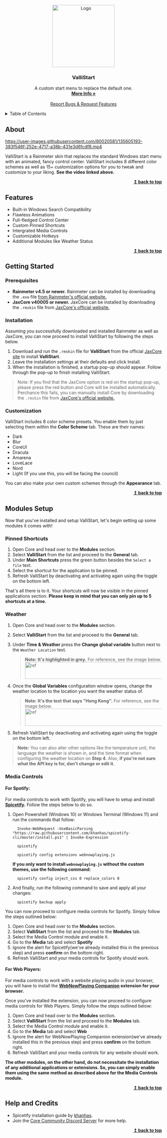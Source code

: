 <div id="top"></div>

<br />
<div align="center">
  <a href="https://github.com/Jax-Core/ValliStart">
    <img src="https://imgur.com/hjElZ0W.png" alt="Logo" width="200" height="200">
  </a>
  <h3 align="center">ValliStart</h3>
  <p align="center">
    A custom start menu to replace the default one.
    <br />
    <a href="https://www.deviantart.com/jaxoriginals/art/    ValliStart-Start-menu-replacement-893506095"><strong>More Info »</strong>
    </a>
    <br />
    <br />
    <a href="https://discord.gg/JmgehPSDD6">Report Bugs & Request Features</a>
  </p>
</div>

<!-- TABLE OF CONTENTS -->
<details>
  <summary>Table of Contents</summary>
  <ol>
    <li>
      <a href="#about">About</a>
    </li>
    <li>
      <a href="#Features">Features</a>
    </li>
    <li>
      <a href="#getting-started">Getting Started</a>
      <ul>
        <li><a href="#prerequisites">Prerequisites</a></li>
        <li><a href="#installation">Installation</a></li>
        <li> <a href="#customization">Customization</a></li>
      </ul>
    </li>
    <li>
      <a href="#modules-setup">Modules Setup</a>
      <ul>
        <li><a href="#pinned-shortcuts">Pinned Shortcuts</a></li>
        <li><a href="#weather">Weather</a></li>
        <li><a href="#media-controls">Media Controls</a>
          <ul>
            <li><a href="#for-spotify">Spotify</a></li>
            <li><a href="#for-web-players">Web Players</a></li>
          </ul>
        </li>
      </ul>
    </li>
    <li> <a href="#help-and-credits">Help & Credits</a></li>
  </ol>
</details>

<!-- ABOUT THE PROJECT -->
## About

https://user-images.githubusercontent.com/80020581/135605193-383f546f-252e-4717-a38b-431e3d6fcdf8.mp4

ValliStart is a Rainmeter skin that replaces the standard Windows start menu with an animated, fancy control center. ValliStart includes 8 different color schemes as well as 15+ customization options for you to tweak and customize to your liking. **See the video linked above.**

<p align="right">
    <b><a href="#top">↥ back to top</a></b>
</p>

## Features

* Built-in Windows Search Compatibility
* Flawless Animations
* Full-fledged Control Center
* Custom Pinned Shortcuts 
* Intergrated Media Controls
* Customizable Hotkeys
* Additional Modules like Weather Status

<p align="right">
    <b><a href="#top">↥ back to top</a></b>
</p>

<!-- INSTALLATION AND SETUP -->
## Getting Started

### Prerequisites

- **Rainmeter v4.5 or newer.** Rainmeter can be installed by downloading the `.exe` file [from Rainmeter's official website.](https://www.rainmeter.net/)
- **JaxCore v40005 or newer.** JaxCore can be installed by downloading the `.rmskin` file from [JaxCore's official website.](https://jax-core.github.io/)

### Installation

Assuming you successfully downloaded and installed Rainmeter as well as JaxCore, you can now proceed to install ValliStart by following the steps below.

1. Download and run the `.rmskin` file for **ValliStart** from the official [JaxCore site](https://jax-core.github.io/) to install **ValliStart**.
2. Leave the installation settings at their defaults and click Install.
3. When the installation is finished, a startup pop-up should appear. Follow through the pop-up to finish installing ValliStart.

> Note:  If you find that the JaxCore option is red on the startup pop-up, please press the red button and Core will be installed automatically. Perchance this fails, you can manually install Core by downloading the `.rmskin` file from [JaxCore's official website.](https://jax-core.github.io/)

### Customization

ValliStart includes 8 color scheme presets. You enable them by just selecting them within the **Color Scheme** tab. These are their names:

- Dark
- Blur
- CoreUI
- Dracula
- Amarena
- LoveLace
- Nord
- Light (If you use this, you will be facing the council)

You can also make your own custom schemes through the **Appearance** tab.

<p align="right">
    <b><a href="#top">↥ back to top</a></b>
</p>

<!-- MODULES SETUP -->
## Modules Setup

Now that you've installed and setup ValliStart, let's begin setting up some modules it comes with!

### Pinned Shortcuts

1. Open Core and head over to the **Modules** section.
2. Select **ValliStart** from the list and proceed to the **General** tab.
3. Under **Main Shortcuts** press the green button besides the `Select a file` text.
4. Select the shortcut for the application to be pinned.
5. Refresh ValliStart by deactivating and activating again using the toggle on the bottom left.

That's all there is to it. Your shortcuts will now be visible in the pinned applications section. **Please keep in mind that you can only pin up to 5 shortcuts at a time.**

### Weather

1. Open Core and head over to the **Modules** section.
2. Select **ValliStart** from the list and proceed to the **General** tab.
3. Under **Time & Weather** press the **Change global variable** button next to the `Weather Location` text.
    > **Note:** **It's highlighted in grey.** For reference, see the image below. 
    >  <img src ="https://imgur.com/Owb2n5l.png" alt = "ref" width="870" height ="54">
      
4. Once the **Global Variables** configuration window opens, change the weather location to the location you want the weather status of.
    > **Note:** **It's the text that says "Hong Kong".** For reference, see the image below. 
    >  <img src ="https://imgur.com/ycI4Qp4.png" alt = "ref" width="867" height ="55">

5. Refresh ValliStart by deactivating and activating again using the toggle on the bottom left.

> **Note:** You can also alter other options like the temperature unit, the language the weather is shown in, and the time format when configuring the weather location on **Step 4**. Also, **if you're not sure what the API key is for, don't change or edit it.**

### Media Controls

#### For Spotify:
For media controls to work with Spotify, you will have to setup and install **[Spicetify](https://spicetify.app/).** Follow the steps below to do so.

1. Open Powershell (Windows 10) or Windows Terminal (Windows 11) and run the commands that follow:
    ```
      Invoke-WebRequest -UseBasicParsing "https://raw.githubusercontent.com/khanhas/spicetify-cli/master/install.ps1" | Invoke-Expression

      spicetify

      spicetify config extensions webnowplaying.js
    ```
   **If you only want to install `webnowplaying.js` without the custom themes, use the following command:**
      ```
        spicetify config inject_css 0 replace_colors 0
      ```
2. And finally, run the following command to save and apply all your changes:
    ```
      spicetify backup apply
    ```

You can now proceed to configure media controls for Spotify. Simply follow the steps outlined below:

1. Open Core and head over to the **Modules** section.
2. Select **ValliStart** from the list and proceed to the **Modules** tab.
3. Select the Media Control module and enable it.
4. Go to the **Media** tab and select **Spotify**
5. Ignore the alert for Spicetify(we've already installed this in the previous step) and press **confirm** on the bottom right.
6. Refresh ValliStart and your media controls for Spotify should work.

#### For Web Players:
For media controls to work with a website playing audio in your browser, you will have to install the **[WebNowPlaying Companion](https://chrome.google.com/webstore/detail/webnowplaying-companion/jfakgfcdgpghbbefmdfjkbdlibjgnbli) extension for your browser.** 

Once you've installed the extension, you can now proceed to configure media controls for Web Players. Simply follow the steps outlined below:

1. Open Core and head over to the **Modules** section.
2. Select **ValliStart** from the list and proceed to the **Modules** tab.
3. Select the Media Control module and enable it.
4. Go to the **Media** tab and select **Web**
5. Ignore the alert for WebNowPlaying Companion extension(we've already installed this in the previous step) and press **confirm** on the bottom right.
6. Refresh ValliStart and your media controls for any website should work.

**The other modules, on the other hand, do not necessitate the installation of any additional applications or extensions. So, you can simply enable them using the same method as described above for the Media Controls module.**

<p align="right">
    <b><a href="#top">↥ back to top</a></b>
</p>


## Help and Credits
- Spicetify installation guide by [khanhas](https://github.com/khanhas).
- Join the [Core Community Discord Server](https://discord.gg/JmgehPSDD6) for more help.

<p align="right">
    <b><a href="#top">↥ back to top</a></b>
</p>

